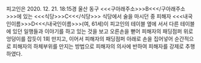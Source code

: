 피고인은 2020. 12. 21. 18:15경 울산 동구 <<<구아래주소>>>B<<</구아래주소>>>에 있는 <<<식당>>>C<<</식당>>> 식당에서 술을 마시던 중 피해자 <<<내국인이름>>>D<<</내국인이름>>>(여, 61세)이 피고인의 테이블 옆에 서서 다른 테이블에 있던 일행들과 이야기를 하고 있는 것을 보고 오른손을 뻗어 피해자의 패딩점퍼 위로 엉덩이를 잡듯이 1회 만지고, 이어서 피해자의 패딩점퍼 아래로 손을 집어넣어 순간적으로 피해자의 하체부위를 만지는 방법으로 피해자의 의사에 반하여 피해자를 강제로 추행하였다.